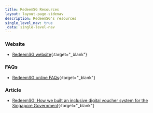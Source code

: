 ```yaml
---
title: RedeemSG Resources
layout: layout-page-sidenav
description: RedeemSG's resources
single_level_nav: true
_data: single-level-nav
---
```


### Website
- [RedeemSG website](https://redeem.gov.sg/ ){:target="_blank"}

### FAQs
- [RedeemSG online FAQs](https://redeem.gov.sg/faq.html){:target="_blank"}

### Article
- [RedeemSG: How we built an inclusive digital voucher system for the Singapore Government](https://medium.com/open-government-products/how-we-built-an-inclusive-digital-voucher-system-for-the-singapore-government-e794304c2ef4){:target="_blank"}
